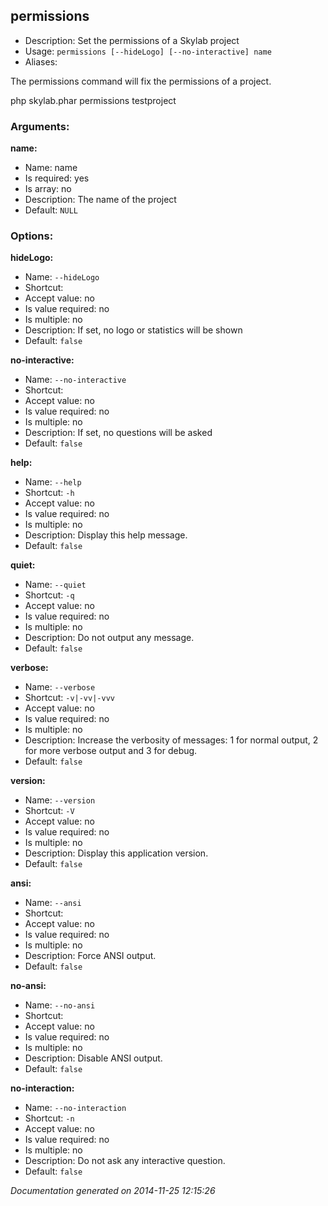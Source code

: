 permissions
-----------

* Description: Set the permissions of a Skylab project
* Usage: `permissions [--hideLogo] [--no-interactive] name`
* Aliases: <none>

The <info>permissions</info> command will fix the permissions of a project.

<info>php skylab.phar permissions testproject</info>


### Arguments:

**name:**

* Name: name
* Is required: yes
* Is array: no
* Description: The name of the project
* Default: `NULL`

### Options:

**hideLogo:**

* Name: `--hideLogo`
* Shortcut: <none>
* Accept value: no
* Is value required: no
* Is multiple: no
* Description: If set, no logo or statistics will be shown
* Default: `false`

**no-interactive:**

* Name: `--no-interactive`
* Shortcut: <none>
* Accept value: no
* Is value required: no
* Is multiple: no
* Description: If set, no questions will be asked
* Default: `false`

**help:**

* Name: `--help`
* Shortcut: `-h`
* Accept value: no
* Is value required: no
* Is multiple: no
* Description: Display this help message.
* Default: `false`

**quiet:**

* Name: `--quiet`
* Shortcut: `-q`
* Accept value: no
* Is value required: no
* Is multiple: no
* Description: Do not output any message.
* Default: `false`

**verbose:**

* Name: `--verbose`
* Shortcut: `-v|-vv|-vvv`
* Accept value: no
* Is value required: no
* Is multiple: no
* Description: Increase the verbosity of messages: 1 for normal output, 2 for more verbose output and 3 for debug.
* Default: `false`

**version:**

* Name: `--version`
* Shortcut: `-V`
* Accept value: no
* Is value required: no
* Is multiple: no
* Description: Display this application version.
* Default: `false`

**ansi:**

* Name: `--ansi`
* Shortcut: <none>
* Accept value: no
* Is value required: no
* Is multiple: no
* Description: Force ANSI output.
* Default: `false`

**no-ansi:**

* Name: `--no-ansi`
* Shortcut: <none>
* Accept value: no
* Is value required: no
* Is multiple: no
* Description: Disable ANSI output.
* Default: `false`

**no-interaction:**

* Name: `--no-interaction`
* Shortcut: `-n`
* Accept value: no
* Is value required: no
* Is multiple: no
* Description: Do not ask any interactive question.
* Default: `false`

*Documentation generated on 2014-11-25 12:15:26*
